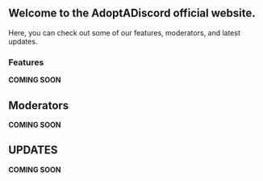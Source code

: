 ## Welcome to the AdoptADiscord official website.

Here, you can check out some of our features, moderators, and latest updates.

### Features

**COMING SOON**

## Moderators

**COMING SOON**

## UPDATES

**COMING SOON**

